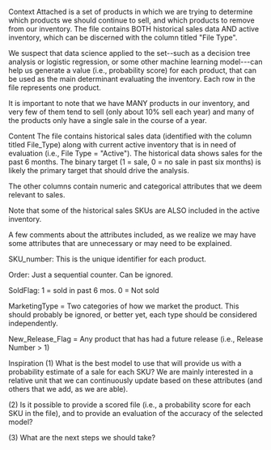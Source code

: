 
Context
Attached is a set of products in which we are trying to determine which products we should continue to sell, and which products to remove from our inventory. The file contains BOTH historical sales data AND active inventory, which can be discerned with the column titled "File Type".

We suspect that data science applied to the set--such as a decision tree analysis or logistic regression, or some other machine learning model---can help us generate a value (i.e., probability score) for each product, that can be used as the main determinant evaluating the inventory. Each row in the file represents one product.

It is important to note that we have MANY products in our inventory, and very few of them tend to sell (only about 10% sell each year) and many of the products only have a single sale in the course of a year.

Content
The file contains historical sales data (identified with the column titled File_Type) along with current active inventory that is in need of evaluation (i.e., File Type = "Active"). The historical data shows sales for the past 6 months. The binary target (1 = sale, 0 = no sale in past six months) is likely the primary target that should drive the analysis.

The other columns contain numeric and categorical attributes that we deem relevant to sales.

Note that some of the historical sales SKUs are ALSO included in the active inventory.

A few comments about the attributes included, as we realize we may have some attributes that are unnecessary or may need to be explained.

SKU_number: This is the unique identifier for each product.

Order: Just a sequential counter. Can be ignored.

SoldFlag: 1 = sold in past 6 mos. 0 = Not sold

MarketingType = Two categories of how we market the product. This should probably be ignored, or better yet, each type should be considered independently.

New_Release_Flag = Any product that has had a future release (i.e., Release Number > 1)

Inspiration
(1) What is the best model to use that will provide us with a probability estimate of a sale for each SKU? We are mainly interested in a relative unit that we can continuously update based on these attributes (and others that we add, as we are able).

(2) Is it possible to provide a scored file (i.e., a probability score for each SKU in the file), and to provide an evaluation of the accuracy of the selected model?

(3) What are the next steps we should take?
